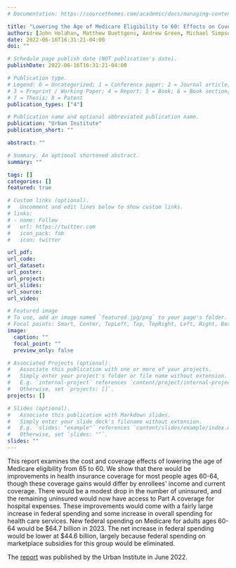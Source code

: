 ```yaml
---
# Documentation: https://sourcethemes.com/academic/docs/managing-content/

title: "Lowering the Age of Medicare Eligibility to 60: Effects on Coverage and Spending"
authors: [John Holahan, Matthew Buettgens, Andrew Green, Michael Simpson, and Jessica Banthin]
date: 2022-06-16T16:31:21-04:00
doi: ""

# Schedule page publish date (NOT publication's date).
publishDate: 2022-06-16T16:31:21-04:00

# Publication type.
# Legend: 0 = Uncategorized; 1 = Conference paper; 2 = Journal article;
# 3 = Preprint / Working Paper; 4 = Report; 5 = Book; 6 = Book section;
# 7 = Thesis; 8 = Patent
publication_types: ["4"]

# Publication name and optional abbreviated publication name.
publication: "Urban Institute"
publication_short: ""

abstract: ""

# Summary. An optional shortened abstract.
summary: ""

tags: []
categories: []
featured: true

# Custom links (optional).
#   Uncomment and edit lines below to show custom links.
# links:
# - name: Follow
#   url: https://twitter.com
#   icon_pack: fab
#   icon: twitter

url_pdf:
url_code:
url_dataset:
url_poster:
url_project:
url_slides:
url_source:
url_video:

# Featured image
# To use, add an image named `featured.jpg/png` to your page's folder. 
# Focal points: Smart, Center, TopLeft, Top, TopRight, Left, Right, BottomLeft, Bottom, BottomRight.
image:
  caption: ""
  focal_point: ""
  preview_only: false

# Associated Projects (optional).
#   Associate this publication with one or more of your projects.
#   Simply enter your project's folder or file name without extension.
#   E.g. `internal-project` references `content/project/internal-project/index.md`.
#   Otherwise, set `projects: []`.
projects: []

# Slides (optional).
#   Associate this publication with Markdown slides.
#   Simply enter your slide deck's filename without extension.
#   E.g. `slides: "example"` references `content/slides/example/index.md`.
#   Otherwise, set `slides: ""`.
slides: ""
---
```

This report examines the cost and coverage effects of lowering the age of Medicare eligibility from 65 to 60. We show that there would be improvements in health insurance coverage for most people ages 60-64, though these coverage gains would differ by enrollees' income and current coverage. There would be a modest drop in the number of uninsured, and the remaining uninsured would now have access to Part A coverage for hospital expenses. These improvements would come with a fairly large increase in federal spending and some increase in overall spending for health care services. New federal spending on Medicare for adults ages 60-64 would be \$64.7 billion in 2023. The net increase in federal spending would be lower at \$44.6 billion, largely because federal spending on marketplace subsidies for this group would be eliminated.

The [report](https://www.urban.org/research/publication/lowering-age-medicare-eligibility-60) was published by the Urban Institute in June 2022.